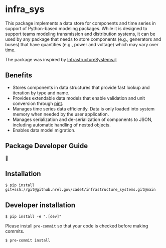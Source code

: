 # infra_sys
This package implements a data store for components and time series in support of Python-based
modeling packages. While it is designed to support teams modeling transmission and distribution
systems, it can be used by any package that needs to store components (e.g., generators and buses)
that have quantities (e.g., power and voltage) which may vary over time.

The package was inspired by
[InfrastructureSystems.jl](https://github.com/NREL-Sienna/InfrastructureSystems.jl)

## Benefits
- Stores components in data structures that provide fast lookup and iteration by type and name.
- Provides extendable data models that enable validation and unit conversion through
[pint](https://pint.readthedocs.io/en/stable/).
- Manages time series data efficiently. Data is only loaded into system memory when needed by
the user application.
- Manages serialization and de-serialization of components to JSON, including automatic handling of
nested objects.
- Enables data model migration.

## Package Developer Guide
🚧

## Installation
```
$ pip install git+ssh://git@github.nrel.gov/cadet/infrastructure_systems.git@main
```

## Developer installation
```
$ pip install -e ".[dev]"
```

Please install `pre-commit` so that your code is checked before making commits.
```
$ pre-commit install
```
